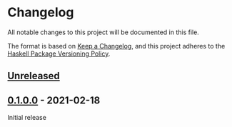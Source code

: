# Changelog

All notable changes to this project will be documented in this file.

The format is based on [Keep a Changelog][changelog], and this project adheres
to the [Haskell Package Versioning Policy][pvp].

## [Unreleased]

## [0.1.0.0] - 2021-02-18

Initial release

[Unreleased]: https://github.com/evanrelf/starring/compare/v0.1.0.0...HEAD
[0.1.0.0]: https://github.com/evanrelf/starring/releases/tag/v0.1.0.0

[changelog]: https://keepachangelog.com/en/1.0.0/
[pvp]: https://pvp.haskell.org/
